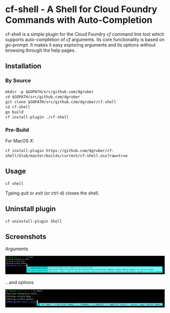 # cf-shell - A Shell for Cloud Foundry Commands with Auto-Completion

cf-shell is a simple plugin for the Cloud Foundry *cf* command line tool which 
supports auto-completion of *cf* arguments. Its core functionality is based on
_go-prompt_. It makes it easy exploring arguments and its options without 
browsing through the help pages.

## Installation

### By Source

    mkdir -p $GOPATH/src/github.com/dgruber
    cd $GOPATH/src/github.com/dgruber
    git clone $GOPATH/src/github.com/dgruber/cf-shell
    cd cf-shell
    go build
    cf install-plugin ./cf-shell

### Pre-Build

For MacOS X:

    cf install-plugin https://github.com/dgruber/cf-shell/blob/master/builds/current/cf-shell.osx?raw=true

## Usage

    cf shell

Typing _quit_ or _exit_ (or ctrl-d) closes the shell.

## Uninstall plugin

    cf uninstall-plugin Shell

## Screenshots 

Arguments

![cli completion](images/example.png?raw=true "arguments")

...and options

![cli completion](images/example_context.png?raw=true "options")


